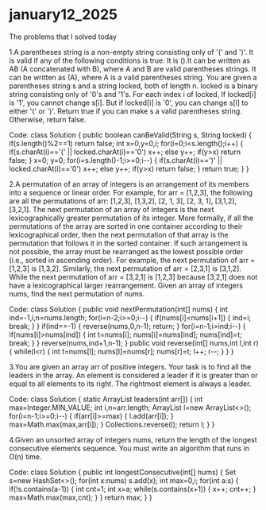 # january12_2025
The problems that I solved today

1.A parentheses string is a non-empty string consisting only of '(' and ')'. It is valid if any of the following conditions is true: It is ().It can be written as AB (A concatenated with B), where A and B are valid parentheses strings. It can be written as (A), where A is a valid parentheses string. You are given a parentheses string s and a string locked, both of length n. locked is a binary string consisting only of '0's and '1's. For each index i of locked, If locked[i] is '1', you cannot change s[i]. But if locked[i] is '0', you can change s[i] to either '(' or ')'. Return true if you can make s a valid parentheses string. Otherwise, return false.

Code:
class Solution {
    public boolean canBeValid(String s, String locked) {
        if(s.length()%2==1)
            return false;
        int x=0,y=0,i;
        for(i=0;i<s.length();i++)
        {
            if(s.charAt(i)=='(' || locked.charAt(i)=='0')
                x++;
            else
                y++;
            if(y>x)
                return false;
        }
        x=0;
        y=0;
        for(i=s.length()-1;i>=0;i--)
        {
            if(s.charAt(i)==')' || locked.charAt(i)=='0')
                x++;
            else
                y++;
            if(y>x)
                return false;
        }
        return true;
    }
}

2.A permutation of an array of integers is an arrangement of its members into a sequence or linear order. For example, for arr = [1,2,3], the following are all the permutations of arr: [1,2,3], [1,3,2], [2, 1, 3], [2, 3, 1], [3,1,2], [3,2,1]. The next permutation of an array of integers is the next lexicographically greater permutation of its integer. More formally, if all the permutations of the array are sorted in one container according to their lexicographical order, then the next permutation of that array is the permutation that follows it in the sorted container. If such arrangement is not possible, the array must be rearranged as the lowest possible order (i.e., sorted in ascending order). For example, the next permutation of arr = [1,2,3] is [1,3,2]. Similarly, the next permutation of arr = [2,3,1] is [3,1,2]. While the next permutation of arr = [3,2,1] is [1,2,3] because [3,2,1] does not have a lexicographical larger rearrangement. Given an array of integers nums, find the next permutation of nums.

Code:
class Solution {
    public void nextPermutation(int[] nums) {
        int ind=-1,i,n=nums.length;
        for(i=n-2;i>=0;i--)
        {
            if(nums[i]<nums[i+1])
            {
                ind=i;
                break;
            }
        }
        if(ind==-1)
        {
            reverse(nums,0,n-1);
            return;
        }
        for(i=n-1;i>ind;i--)
        {
            if(nums[i]>nums[ind])
            {
                int t=nums[i];
                nums[i]=nums[ind];
                nums[ind]=t;
                break;
            }
        }
        reverse(nums,ind+1,n-1);
    }
    public void reverse(int[] nums,int l,int r)
    {
        while(l<r)
        {
            int t=nums[l];
            nums[l]=nums[r];
            nums[r]=t;
            l++;
            r--;
        }
    }
}

3.You are given an array arr of positive integers. Your task is to find all the leaders in the array. An element is considered a leader if it is greater than or equal to all elements to its right. The rightmost element is always a leader.

Code:
class Solution {
    static ArrayList<Integer> leaders(int arr[]) {
        int max=Integer.MIN_VALUE;
        int i,n=arr.length;
        ArrayList<Integer> l=new ArrayList<>();
        for(i=n-1;i>=0;i--)
        {
            if(arr[i]>=max)
            {
                l.add(arr[i]);
            }
            max=Math.max(max,arr[i]);
        }
        Collections.reverse(l);
        return l;
    }
}

4.Given an unsorted array of integers nums, return the length of the longest consecutive elements sequence. You must write an algorithm that runs in O(n) time.

Code:
class Solution {
    public int longestConsecutive(int[] nums) {
        Set<Integer> s=new HashSet<>();
        for(int x:nums)
            s.add(x);
        int max=0,i;
        for(int a:s)
        {
            if(!s.contains(a-1))
            {
                int cnt=1;
                int x=a;
                while(s.contains(x+1))
                {
                    x++;
                    cnt++;
                }
                max=Math.max(max,cnt);
            }
        }
        return max;
    }
}
